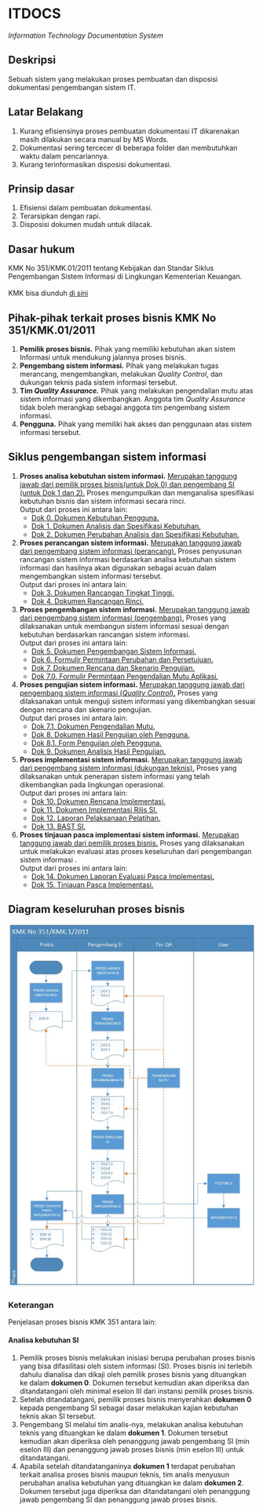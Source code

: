 # ITDOCS
<i>Information Technology Documentation System</i>

<h2>Deskripsi</h2>
Sebuah sistem yang melakukan proses pembuatan dan disposisi dokumentasi pengembangan sistem IT.

<h2>Latar Belakang</h2>
<ol>
  <li>Kurang efisiensinya proses pembuatan dokumentasi IT dikarenakan masih dilakukan secara manual by MS Words.</li>
  <li>Dokumentasi sering tercecer di beberapa folder dan membutuhkan waktu dalam pencariannya.</li>
  <li>Kurang terinformasikan disposisi dokumentasi.</li>
</ol>

<h2>Prinsip dasar</h2>
<ol>
  <li>Efisiensi dalam pembuatan dokumentasi.</li>
  <li>Terarsipkan dengan rapi.</li>
  <li>Disposisi dokumen mudah untuk dilacak.</li>
</ol>

<h2>Dasar hukum</h2>
KMK No 351/KMK.01/2011 tentang Kebijakan dan Standar Siklus Pengembangan Sistem Informasi di Lingkungan Kementerian Keuangan.
<br>
<br>
KMK bisa diunduh <a href="http://www.setjen.kemenkeu.go.id/sites/default/files/download/pusintek/KMKNo351-2011.pdf" target="_blank">di sini</a>

<h2>Pihak-pihak terkait proses bisnis KMK No 351/KMK.01/2011</h2>
<ol>
  <li><b>Pemilik proses bisnis.</b> Pihak yang memiliki kebutuhan akan sistem Informasi untuk mendukung jalannya proses bisnis.</li>
  <li><b>Pengembang sistem informasi.</b> Pihak yang melakukan tugas merancang, mengembangkan, melakukan <i>Quality Control</i>, dan dukungan teknis pada sistem informasi tersebut.</li>
  <li><b>Tim <i>Quality Assurance.</i></b> Pihak yang melakukan pengendalian mutu atas sistem informasi yang dikembangkan. Anggota tim <i>Quality Assurance</i> tidak boleh merangkap sebagai anggota tim pengembang sistem informasi.</li>
  <li><b>Pengguna.</b> Pihak yang memiliki hak akses dan penggunaan atas sistem informasi tersebut.</li>
</ol>

<h2>Siklus pengembangan sistem informasi</h2>
<ol>
  <li><b>Proses analisa kebutuhan sistem informasi.</b> <ins>Merupakan tanggung jawab dari pemilik proses bisnis(untuk Dok 0) dan pengembang SI (untuk Dok 1 dan 2).</ins> Proses mengumpulkan dan menganalisa spesifikasi kebutuhan bisnis dan sistem informasi secara rinci.
  <br>
  Output dari proses ini antara lain:
  <ul>
    <li><a href="/Doku/Dok 0. 20151106 Dokumen Kebutuhan Pengguna.docx" target="_blank"> Dok 0. Dokumen Kebutuhan Pengguna.</a></li>
    <li><a href="/Doku/Dok 1. 20151106 Dokumen Analisis dan Spesifikasi Kebutuhan.docx" target="_blank"> Dok 1. Dokumen Analisis dan Spesifikasi Kebutuhan.</a></li>
    <li><a href="/Doku/Dok 2. 20151106 Dokumen Perubahan Analisis dan Spesifikasi Kebutuhan.docx" target="_blank"> Dok 2. Dokumen Perubahan Analisis dan Spesifikasi Kebutuhan.</a></li>
  </ul>
  </li>
  <li><b>Proses perancangan sistem informasi.</b> <ins>Merupakan tanggung jawab dari pengembang sistem informasi (perancang).</ins> Proses penyusunan rancangan sistem informasi berdasarkan analisa kebutuhan sistem informasi dan hasilnya akan digunakan sebagai acuan dalam mengembangkan sistem informasi tersebut.
  <br>
  Output dari proses ini antara lain:
  <ul>
  <li><a href="/Doku/Dok 3. 20151106 Dokumen Rancangan Tingkat Tinggi.docx" target="_blank"> Dok 3. Dokumen Rancangan Tingkat Tinggi.</a></li>
  <li><a href="/Doku/Dok 4. 20151106 Dokumen Rancangan Rinci.docx" target="_blank"> Dok 4. Dokumen Rancangan Rinci.</a></li>
  </ul>
  </li>
  <li><b>Proses pengembangan sistem informasi.</b> <ins>Merupakan tanggung jawab dari pengembang sistem informasi (pengembang).</ins> Proses yang dilaksanakan untuk membangun sistem informasi sesuai dengan kebutuhan berdasarkan rancangan sistem informasi.
  <br>
  Output dari proses ini antara lain:
  <ul>
  <li><a href="/Doku/Dok 5. 20151106 Dokumen Pengembangan Sistem Informasi.docx" target="_blank"> Dok 5. Dokumen Pengembangan Sistem Informasi.</a></li>
  <li><a href="/Doku/Dok 6. 20151106 Formulir Permintaan Perubahan dan Persetujuan.docx" target="_blank"> Dok 6. Formulir Permintaan Perubahan dan Persetujuan.</a></li>
  <li><a href="/Doku/Dok 7. 20151106 Dokumen Rencana dan Skenario Pengujian.docx" target="_blank"> Dok 7. Dokumen Rencana dan Skenario Pengujian.</a></li>
  <li><a href="/Doku/Dok 7.0 20151106 Formulir Permintaan Pengendalian Mutu Aplikasi.docx" target="_blank"> Dok 7.0. Formulir Permintaan Pengendalian Mutu Aplikasi.</a></li>
  </ul>
  </li>
  <li><b>Proses pengujian sistem informasi.</b> <ins>Merupakan tanggung jawab dari pengembang sistem informasi (<i>Quality Control</i>).</ins> Proses yang dilaksanakan untuk menguji sistem informasi yang dikembangkan sesuai dengan rencana dan skenario pengujian.
  <br>
  Output dari proses ini antara lain:
  <ul>
  <li><a href="/Doku/Dok 7.1. 20151106 Dokumen Pengendalian Mutu.docx" target="_blank"> Dok 7.1. Dokumen Pengendalian Mutu.</a></li>
  <li><a href="/Doku/Dok 8. 20151106 Dokumen Hasil Pengujian oleh Pengguna.docx" target="_blank"> Dok 8. Dokumen Hasil Pengujian oleh Pengguna.</a></li>
  <li><a href="/Doku/Dok 8.1 20151106 Form Pengujian oleh Pengguna.docx" target="_blank"> Dok 8.1. Form Pengujian oleh Pengguna.</a></li>
  <li><a href="/Doku/Dok 9. 20151106 Dokumen Analisis Hasil Pengujian.docx" target="_blank"> Dok 9. Dokumen Analisis Hasil Pengujian.</a></li>
  </ul>
  </li>
  <li><b>Proses implementasi sistem informasi.</b> <ins>Merupakan tanggung jawab dari pengembang sistem informasi (dukungan teknis).</ins> Proses yang dilaksanakan untuk penerapan sistem informasi yang telah dikembangkan pada lingkungan operasional.
  <br>
  Output dari proses ini antara lain:
  <ul>
  <li><a href="/Doku/Dok 10. 20151106 Dokumen Rencana Implementasi.docx" target="_blank"> Dok 10. Dokumen Rencana Implementasi.</a></li>
  <li><a href="/Doku/Dok 11. 20151106 Dokumen Implementasi Rilis SI.docx" target="_blank"> Dok 11. Dokumen Implementasi Rilis SI.</a></li>
  <li><a href="/Doku/Dok 12. 20151106 Laporan Pelaksanaan Pelatihan.docx" target="_blank"> Dok 12. Laporan Pelaksanaan Pelatihan.</a></li>
  <li><a href="/Doku/Dok 13. 20151106 BAST SI.docx" target="_blank"> Dok 13. BAST SI.</a></li>
  </ul>
  </li>
  <li><b>Proses tinjauan pasca implementasi sistem informasi.</b> <ins>Merupakan tanggung jawab dari pemilik proses bisnis.</ins> Proses yang dilaksanakan untuk melakukan evaluasi atas proses keseluruhan dari pengembangan sistem informasi .
  <br>
  Output dari proses ini antara lain:
  <ul>
  <li><a href="/Doku/Dok 14. 20151106 Dokumen Laporan Evaluasi Pasca Implementasi.docx" target="_blank"> Dok 14. Dokumen Laporan Evaluasi Pasca Implementasi.</a></li>
  <li><a href="/Doku/Dok 15. 20151106 Dokumen Tinjauan Pasca Implementasi.docx" target="_blank"> Dok 15. Tinjauan Pasca Implementasi.</a></li>
  </ul>
  </li>
</ol>

<h2>Diagram keseluruhan proses bisnis </h2>
<img src="/Image/rancangan.jpg" alt="diagram probis">
<h3>Keterangan</h3>
<p> Penjelasan proses bisnis KMK 351 antara lain:
  <h4>Analisa kebutuhan SI</h4>
<ol>
<li>
Pemilik proses bisnis melakukan inisiasi berupa perubahan proses bisnis yang bisa difasilitasi oleh sistem informasi (SI). Proses bisnis ini terlebih dahulu dianalisa dan dikaji oleh pemilik proses bisnis yang dituangkan ke dalam <b>dokumen 0</b>. Dokumen tersebut kemudian akan diperiksa dan ditandatangani oleh minimal eselon III dari instansi pemilik proses bisnis.
</li>
  <li>
    Setelah ditandatangani, pemilik proses bisnis menyerahkan <b>dokumen 0</b> kepada pengembang SI sebagai dasar melakukan kajian kebutuhan teknis akan SI tersebut.
  </li>
  <li>
    Pengembang SI melalui tim analis-nya, melakukan analisa kebutuhan teknis yang dituangkan ke dalam <b>dokumen 1</b>. Dokumen tersebut kemudian akan diperiksa oleh penanggung jawab pengembang SI (min eselon III) dan penanggung jawab proses bisnis (min eselon III) untuk ditandatangani.
  </li>
  <li>
    Apabila setelah ditandatanganinya <b>dokumen 1</b> terdapat perubahan terkait analisa proses bisnis maupun teknis, tim analis menyusun perubahan analisa kebutuhan yang dituangkan ke dalam <b>dokumen 2</b>. Dokumen tersebut juga diperiksa dan ditandatangani oleh penanggung jawab pengembang SI dan penanggung jawab proses bisnis.
  </li>
</ol>
